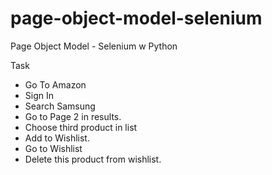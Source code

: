 # page-object-model-selenium
Page Object Model  - Selenium w Python

Task 

- Go To Amazon 
- Sign In
- Search Samsung
- Go to Page 2 in results.
- Choose third product in list
- Add to Wishlist.
- Go to Wishlist
- Delete this product from wishlist.
